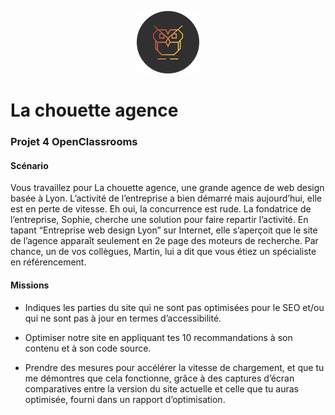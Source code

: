 <p align="center"><a href="https://vuejs.org" target="_blank" rel="noopener noreferrer"><img width="100" src="img/logo.png" alt="La chouette agence logo"></a></p>

# La chouette agence

### Projet 4 OpenClassrooms

#### Scénario

Vous travaillez pour La chouette agence, une grande agence de web design basée à Lyon. L’activité de l’entreprise a bien démarré mais aujourd’hui, elle est en perte de vitesse. Eh oui, la concurrence est rude. La fondatrice de l’entreprise, Sophie, cherche une solution pour faire repartir l’activité. En tapant “Entreprise web design Lyon” sur Internet, elle s’aperçoit que le site de l’agence apparaît seulement en 2e page des moteurs de recherche. Par chance, un de vos collègues, Martin, lui a dit que vous étiez un spécialiste en référencement.

#### Missions

- Indiques les parties du site qui ne sont pas optimisées pour le SEO et/ou qui ne sont pas à jour en termes d’accessibilité.

- Optimiser notre site en appliquant tes 10 recommandations à son contenu et à son code source.

- Prendre des mesures pour accélérer la vitesse de chargement, et que tu me démontres que cela fonctionne, grâce à des captures d’écran comparatives entre la version du site actuelle et celle que tu auras optimisée, fourni dans un rapport d’optimisation.